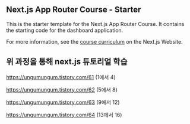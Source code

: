 ## Next.js App Router Course - Starter

This is the starter template for the Next.js App Router Course. It contains the starting code for the dashboard application.

For more information, see the [course curriculum](https://nextjs.org/learn) on the Next.js Website.

## 위 과정을 통해 next.js 튜토리얼 학습

https://ungumungum.tistory.com/61  (1에서 4)

https://ungumungum.tistory.com/62  (5에서 8)

https://ungumungum.tistory.com/63  (9에서 12)

https://ungumungum.tistory.com/64  (13에서 16)
